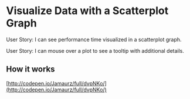 # Visualize Data with a Scatterplot Graph
User Story: I can see performance time visualized in a scatterplot graph.

User Story: I can mouse over a plot to see a tooltip with additional details.

## How it works
[http://codepen.io/Jamaurz/full/dvpNKo/](http://codepen.io/Jamaurz/full/dvpNKo/)